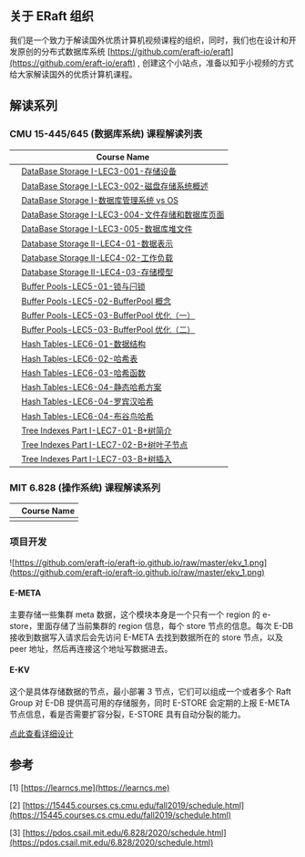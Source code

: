 ## 关于 ERaft 组织
我们是一个致力于解读国外优质计算机视频课程的组织，同时，我们也在设计和开发原创的分布式数据库系统  [https://github.com/eraft-io/eraft](https://github.com/eraft-io/eraft) , 创建这个小站点，准备以知乎小视频的方式给大家解读国外的优质计算机课程。

## 解读系列


### CMU 15-445/645 (数据库系统) 课程解读列表

|      |   Course Name |
| ---- | ---- | 
|      |   [DataBase Storage I-LEC3-001-存储设备](https://www.zhihu.com/zvideo/1427745101607399424)   |  
|      |   [DataBase Storage I-LEC3-002-磁盘存储系统概述](https://www.zhihu.com/zvideo/1431029555611570176) |
|      |   [DataBase Storage I-数据库管理系统 vs OS](https://www.zhihu.com/zvideo/1431030608751865857) |
|      |   [DataBase Storage I-LEC3-004-文件存储和数据库页面](https://www.zhihu.com/zvideo/1435359815837462528) |
|      |   [DataBase Storage I-LEC3-005-数据库堆文件](https://www.zhihu.com/zvideo/1435361376004505600)   | 
|      |   [Database Storage II-LEC4-01-数据表示](https://www.zhihu.com/zvideo/1435366167381168128) |  
|      |   [Database Storage II-LEC4-02-工作负载](https://www.zhihu.com/zvideo/1435366772677074944) | 
|      |   [Database Storage II-LEC4-03-存储模型](https://www.zhihu.com/zvideo/1438210703048511488) | 
|      |   [Buffer Pools-LEC5-01-锁与闩锁](https://www.zhihu.com/zvideo/1440815156519915520) |  
|      |   [Buffer Pools-LEC5-02-BufferPool 概念](https://www.zhihu.com/zvideo/1441886640976990208)  |
|      |   [Buffer Pools-LEC5-03-BufferPool 优化（一）](https://www.zhihu.com/zvideo/1445164566070661120)  |
|      |   [Buffer Pools-LEC5-03-BufferPool 优化（二）](https://www.zhihu.com/zvideo/1445408456384176128)  |
|      |   [Hash Tables-LEC6-01-数据结构](https://www.zhihu.com/zvideo/1440257210513846272)  |   
|      |   [Hash Tables-LEC6-02-哈希表](https://www.zhihu.com/zvideo/1441153726552076289)   |  
|      |   [Hash Tables-LEC6-03-哈希函数](https://www.zhihu.com/zvideo/1442601114054758400)  | 
|      |   [Hash Tables-LEC6-04-静态哈希方案](https://www.zhihu.com/zvideo/1443706414753959936)  | 
|      |   [Hash Tables-LEC6-04-罗宾汉哈希](https://www.zhihu.com/zvideo/1443998804417073152)  | 
|      |   [Hash Tables-LEC6-04-布谷鸟哈希](https://www.zhihu.com/zvideo/1444371854048210944)  | 
|      |   [Tree Indexes Part I-LEC7-01-B+树简介](https://www.zhihu.com/zvideo/1449819247724077056)  | 
|      |   [Tree Indexes Part I-LEC7-02-B+树叶子节点](https://www.zhihu.com/zvideo/1450451803079274496)  | 
|      |   [Tree Indexes Part I-LEC7-03-B+树插入](https://www.zhihu.com/zvideo/1451526175349104640)  | 

### MIT 6.828 (操作系统) 课程解读系列

|      |   Course Name |
| ---- | ---- | 
|      |     |  

### 项目开发

![https://github.com/eraft-io/eraft-io.github.io/raw/master/ekv_1.png](https://github.com/eraft-io/eraft-io.github.io/raw/master/ekv_1.png)

#### E-META
主要存储一些集群 meta 数据，这个模块本身是一个只有一个 region 的 e-store，里面存储了当前集群的 region 信息，每个 store 节点的信息。每次 E-DB 接收到数据写入请求后会先访问 E-META 去找到数据所在的 store 节点，以及 peer 地址，然后再连接这个地址写数据进去。

#### E-KV
这个是具体存储数据的节点，最小部署 3 节点，它们可以组成一个或者多个 Raft Group 对 E-DB 提供高可用的存储服务，同时 E-STORE 会定期的上报 E-META 节点信息，看是否需要扩容分裂，E-STORE 具有自动分裂的能力。

[点此查看详细设计](https://eraft.cn/ekv)

## 参考
[1] [https://learncs.me](https://learncs.me)

[2] [https://15445.courses.cs.cmu.edu/fall2019/schedule.html](https://15445.courses.cs.cmu.edu/fall2019/schedule.html)

[3] [https://pdos.csail.mit.edu/6.828/2020/schedule.html](https://pdos.csail.mit.edu/6.828/2020/schedule.html)
